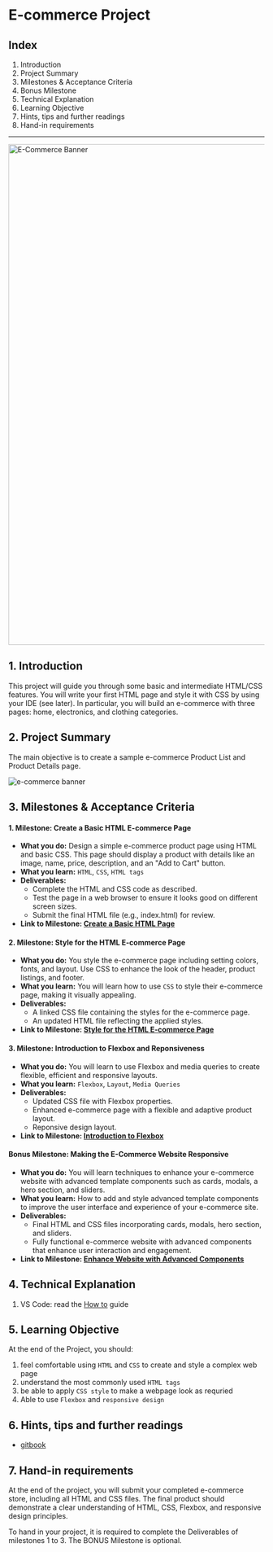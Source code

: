 # E-commerce Project

## Index

1. Introduction
2. Project Summary
3. Milestones & Acceptance Criteria
4. Bonus Milestone
5. Technical Explanation
6. Learning Objective
7. Hints, tips and further readings
8. Hand-in requirements

---

<img width="984" alt="E-Commerce Banner" src="https://github.com/ReDI-School/fullstack_bootcamp/assets/51905839/d0f8470b-9cc8-416a-87e3-08aa2409f8fb">


## 1. Introduction

This project will guide you through some basic and intermediate HTML/CSS features. You will write your first HTML page and style it with CSS by using your IDE (see later). In particular, you will build an e-commerce with three pages: home, electronics, and clothing categories.

## 2. Project Summary

The main objective is to create a sample e-commerce Product List and Product
Details page.

![e-commerce banner](https://github.com/ReDI-School/fullstack_bootcamp/assets/51905839/f7af042f-c1a6-45e9-80c0-a5134b254334)


## 3. Milestones & Acceptance Criteria

#### 1. Milestone: Create a Basic HTML E-commerce Page

- **What you do:** Design a simple e-commerce product page using HTML and basic CSS. This page should display a product with details like an image, name, price, description, and an "Add to Cart" button.
- **What you learn:** `HTML`, `CSS`, `HTML tags`
- **Deliverables:**
  - Complete the HTML and CSS code as described.
  - Test the page in a web browser to ensure it looks good on different screen sizes.
  - Submit the final HTML file (e.g., index.html) for review.
- **Link to Milestone: [Create a Basic HTML Page](https://github.com/ReDI-School/fullstack_bootcamp/tree/main/projects/01_ecommerce/01_milestone)**

#### 2. Milestone: Style for the HTML E-commerce Page

- **What you do:** You style the e-commerce page including setting colors, fonts, and layout. Use CSS to enhance the look of the header, product listings, and footer.
- **What you learn:** You will learn how to use `CSS` to style their e-commerce page, making it visually appealing.
- **Deliverables:**
  - A linked CSS file containing the styles for the e-commerce page.
  - An updated HTML file reflecting the applied styles.
- **Link to Milestone: [Style for the HTML E-commerce Page](https://github.com/ReDI-School/fullstack_bootcamp/tree/main/projects/01_ecommerce/02_milestone)**

#### 3. Milestone: Introduction to Flexbox and Reponsiveness

- **What you do:** You will learn to use Flexbox and media queries to create flexible, efficient and responsive layouts.
- **What you learn:** `Flexbox`, `Layout`, `Media Queries`
- **Deliverables:**
  - Updated CSS file with Flexbox properties.
  - Enhanced e-commerce page with a flexible and adaptive product layout.
  - Reponsive design layout.
- **Link to Milestone: [Introduction to Flexbox](https://github.com/ReDI-School/fullstack_bootcamp/tree/main/projects/01_ecommerce/03_milestone)**

#### Bonus Milestone: Making the E-Commerce Website Responsive

- **What you do:** You will learn techniques to enhance your e-commerce website with advanced template components such as cards, modals, a hero section, and sliders.
- **What you learn:** How to add and style advanced template components to improve the user interface and experience of your e-commerce site.
- **Deliverables:**
  - Final HTML and CSS files incorporating cards, modals, hero section, and sliders.
  - Fully functional e-commerce website with advanced components that enhance user interaction and engagement.
- **Link to Milestone: [Enhance Website with Advanced Components](https://github.com/ReDI-School/fullstack_bootcamp/tree/main/projects/01_ecommerce/04_milestone)**

## 4. Technical Explanation

1. VS Code: read the
   [How to](https://redi-school-1.gitbook.io/fullstack/get-started/visual-studio-code)
   guide

## 5. Learning Objective

At the end of the Project, you should:

1. feel comfortable using `HTML` and `CSS` to create and style a complex web page
2. understand the most commonly used `HTML tags`
3. be able to apply `CSS style` to make a webpage look as requried
4. Able to use `Flexbox` and `responsive design`

## 6. Hints, tips and further readings

- [gitbook](https://redi-school-1.gitbook.io/fullstack)

## 7. Hand-in requirements

At the end of the project, you will submit your completed e-commerce store, including all HTML and CSS files. The final product should demonstrate a clear understanding of HTML, CSS, Flexbox, and responsive design principles.

To hand in your project, it is required to complete the Deliverables of milestones 1 to 3. The BONUS Milestone is optional.
